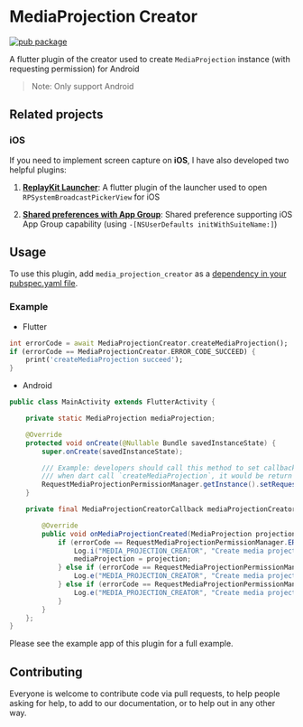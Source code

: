 # MediaProjection Creator

[![pub package](https://img.shields.io/pub/v/media_projection_creator.svg)](https://pub.dev/packages/media_projection_creator)

A flutter plugin of the creator used to create `MediaProjection` instance (with requesting permission) for Android

> Note: Only support Android

## Related projects

### iOS

If you need to implement screen capture on **iOS**, I have also developed two helpful plugins:

1. **[ReplayKit Launcher](https://pub.dev/packages/replay_kit_launcher)**: A flutter plugin of the launcher used to open `RPSystemBroadcastPickerView` for iOS

2. **[Shared preferences with App Group](https://pub.dev/packages/shared_preference_app_group)**: Shared preference supporting iOS App Group capability (using `-[NSUserDefaults initWithSuiteName:]`)

## Usage

To use this plugin, add `media_projection_creator` as a [dependency in your pubspec.yaml file](https://flutter.io/platform-plugins/).

### Example

- Flutter

```dart
int errorCode = await MediaProjectionCreator.createMediaProjection();
if (errorCode == MediaProjectionCreator.ERROR_CODE_SUCCEED) {
    print('createMediaProjection succeed');
}
```

- Android

```java
public class MainActivity extends FlutterActivity {

    private static MediaProjection mediaProjection;

    @Override
    protected void onCreate(@Nullable Bundle savedInstanceState) {
        super.onCreate(savedInstanceState);

        /// Example: developers should call this method to set callback,
        /// when dart call `createMediaProjection`, it would be return a MediaProjection through this callback
        RequestMediaProjectionPermissionManager.getInstance().setRequestPermissionCallback(mediaProjectionCreatorCallback);
    }

    private final MediaProjectionCreatorCallback mediaProjectionCreatorCallback = new MediaProjectionCreatorCallback() {

        @Override
        public void onMediaProjectionCreated(MediaProjection projection, int errorCode) {
            if (errorCode == RequestMediaProjectionPermissionManager.ERROR_CODE_SUCCEED) {
                Log.i("MEDIA_PROJECTION_CREATOR", "Create media projection succeeded!");
                mediaProjection = projection;
            } else if (errorCode == RequestMediaProjectionPermissionManager.ERROR_CODE_FAILED_USER_CANCELED) {
                Log.e("MEDIA_PROJECTION_CREATOR", "Create media projection failed because can not get permission");
            } else if (errorCode == RequestMediaProjectionPermissionManager.ERROR_CODE_FAILED_SYSTEM_VERSION_TOO_LOW) {
                Log.e("MEDIA_PROJECTION_CREATOR", "Create media projection failed because system api level is lower than 21");
            }
        }
    };
}
```

Please see the example app of this plugin for a full example.

## Contributing

Everyone is welcome to contribute code via pull requests, to help people asking for help, to add to our documentation, or to help out in any other way.
